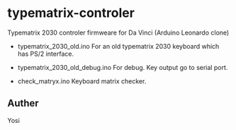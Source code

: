typematrix-controler
====================

Typematrix 2030 controler firmweare for Da Vinci (Arduino Leonardo clone)

- typematrix_2030_old.ino
  For an old typematrix 2030 keyboard which has PS/2 interface.
  
- typematrix_2030_old_debug.ino
  For debug.
  Key output go to serial port.

- check_matryx.ino
  Keyboard matrix checker.
  

Auther
------------------------
Yosi



